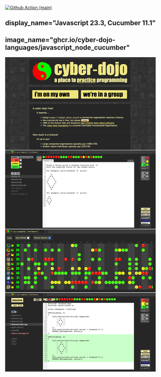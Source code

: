 [![Github Action (main)](https://github.com/cyber-dojo-languages/javascript-cucumber/actions/workflows/main.yml/badge.svg)](https://github.com/cyber-dojo-languages/javascript-cucumber/actions)

## display_name="Javascript 23.3, Cucumber 11.1"
## image_name="ghcr.io/cyber-dojo-languages/javascript_node_cucumber"

![cyber-dojo.org home page](https://github.com/cyber-dojo/cyber-dojo/blob/master/shared/home_page_snapshot.png)
